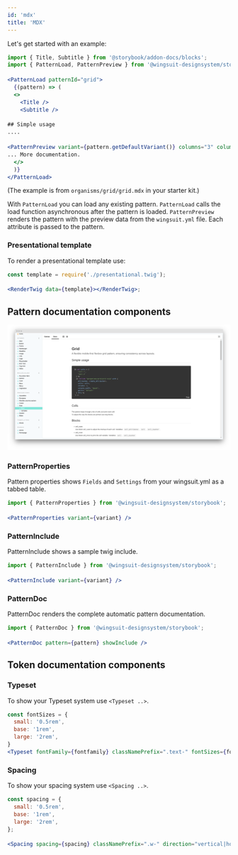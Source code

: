 ```yaml
---
id: 'mdx'
title: 'MDX'
---
```


Let's get started with an example:

```jsx
import { Title, Subtitle } from '@storybook/addon-docs/blocks';
import { PatternLoad, PatternPreview } from '@wingsuit-designsystem/storybook';

<PatternLoad patternId="grid">
  {(pattern) => (
  <>
    <Title />
    <Subtitle />

## Simple usage
....

<PatternPreview variant={pattern.getDefaultVariant()} columns="3" columns_width="25x50x25"/>
... More documentation.
  </>
  )}
</PatternLoad>
```
(The example is from `organisms/grid/grid.mdx` in your starter kit.)
 
With `PatternLoad` you can load any existing pattern. `PatternLoad` calls the load function asynchronous after the pattern is loaded.
`PatternPreview` renders the pattern with the preview data from the `wingsuit.yml` file. Each attribute is passed to the pattern.

### Presentational template
To render a presentational template use: 

```jsx dark
const template = require('./presentational.twig');

<RenderTwig data={template}></RenderTwig>;

```

## Pattern documentation components

<img src="images/grid-doc.png">

### PatternProperties
Pattern properties shows `Fields` and `Settings` from your wingsuit.yml as a tabbed table.   
```jsx 
import { PatternProperties } from '@wingsuit-designsystem/storybook';

<PatternProperties variant={variant} />
```
### PatternInclude
PatternInclude shows a sample twig include.
```jsx
import { PatternInclude } from '@wingsuit-designsystem/storybook';

<PatternInclude variant={variant} />
```
### PatternDoc
PatternDoc renders the complete automatic pattern documentation. 
```jsx
import { PatternDoc } from '@wingsuit-designsystem/storybook';

<PatternDoc pattern={pattern} showInclude />
```


## Token documentation components

### Typeset
To show your Typeset system use `<Typeset ..>`. 
```jsx
const fontSizes = {
  small: '0.5rem',
  base: '1rem',
  large: '2rem',
}
<Typeset fontFamily={fontfamily} classNamePrefix=".text-" fontSizes={fontSizes} />
```

### Spacing
To show your spacing system use `<Spacing ..>`. 
```jsx
const spacing = {
  small: '0.5rem',
  base: '1rem',
  large: '2rem',
};

<Spacing spacing={spacing} classNamePrefix=".w-" direction="vertical|horizontal"></Spacing>
```